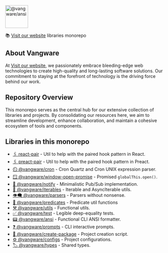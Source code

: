 <img id="logo" alt="@vangware/ansi" src="https://libraries.vangware.com/logo.svg" height="72" />

📚 [Visit our website][Vangware] libraries monorepo

## About Vangware

At [Visit our website][Vangware], we passionately embrace bleeding-edge web
technologies to create high-quality and long-lasting software solutions. Our
commitment to staying at the forefront of technology is the driving force behind
our work.

## Repository Overview

This monorepo serves as the central hub for our extensive collection of
libraries and projects. By consolidating our resources here, we aim to
streamline development, enhance collaboration, and maintain a cohesive ecosystem
of tools and components.

## Libraries in this monorepo

-   [🖇️ react-pair][react_pair] - Util to help with the paired hook pattern in
    React.
-   [🖇️ preact-pair][preact_pair] - Util to help with the paired hook pattern in
    Preact.
-   [⏲️ @vangware/cron][cron] - Cron Quartz and Cron UNIX expression parser.
-   [🪟 @vangware/window-open-promise][window-open-promise] - Promised
    `globalThis.open()`.
-   [📣 @vangware/notify][notify] - Minimalistic Pub/Sub implementation.
-   [🔁 @vangware/iterables][iterables] - Iterable and AsyncIterable utils.
-   [👁️‍🗨️ @vangware/parsers][parsers] - Parsers without nonsense.
-   [🧐 @vangware/predicates][predicates] - Predicate util functions
-   [⚒️ @vangware/utils][utils] - Functional utils.
-   [✅ @vangware/test][test] - Legible deep-equality tests.
-   [📟 @vangware/ansi][ansi] - Functional CLI ANSI formatter.
-   [❓ @vangware/prompts][prompts] - CLI interactive prompts.
-   [🚧 @vangware/create-package][create-package] - Project creation script.
-   [⚙️ @vangware/configs][configs] - Project configurations.
-   [🏷️ @vangware/types][types] - Shared types.

<!-- Links -->

[react_pair]: https://libraries.vangware.com/modules/react_pair.html
[preact_pair]: https://libraries.vangware.com/modules/preact_pair.html
[cron]: https://libraries.vangware.com/modules/_vangware_cron.html
[window-open-promise]:
	https://libraries.vangware.com/modules/_vangware_window_open_promise.html
[notify]: https://libraries.vangware.com/modules/_vangware_notify.html
[iterables]: https://libraries.vangware.com/modules/_vangware_iterables.html
[parsers]: https://libraries.vangware.com/modules/_vangware_parsers.html
[predicates]: https://libraries.vangware.com/modules/_vangware_predicates.html
[utils]: https://libraries.vangware.com/modules/_vangware_utils.html
[test]: https://libraries.vangware.com/modules/_vangware_test.html
[ansi]: https://libraries.vangware.com/modules/_vangware_ansi.html
[prompts]: https://libraries.vangware.com/modules/_vangware_prompts.html
[create-package]:
	https://libraries.vangware.com/modules/_vangware_create_package.html
[configs]: https://libraries.vangware.com/modules/_vangware_configs.html
[types]: https://libraries.vangware.com/modules/_vangware_types.html
[vangware]: https://vangware.com
